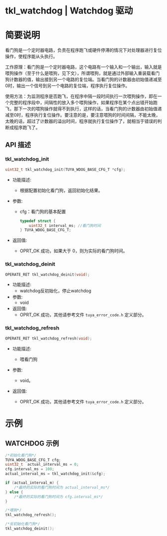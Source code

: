 # tkl_watchdog | Watchdog 驱动

# 简要说明

看门狗是一个定时器电路，负责在程序跑飞或硬件停滞的情况下对处理器进行复位操作，使程序能从头执行。

工作原理：看门狗是一个定时器电路，这个电路有一个输入和一个输出，输入就是喂狗操作（至于什么是喂狗，见下文），所谓喂狗，就是通过外部输入重装载看门狗计数器的值，输出接到另一个电路的复位端。当看门狗的计数器由初始值递减至0时，输出一个信号到另一个电路的复位端，程序执行复位操作。

使用方法：为监测程序是否跑飞，在程序中隔一段时间执行一次喂狗操作，即在一个完整的程序段中，间隔性的放入多个喂狗操作，如果程序在某个点出错开始跑飞，那下一次的喂狗操作就得不到执行，这样的话，当看门狗的计数器由初始值递减至0时，程序执行复位操作。要注意的是，要注意喂狗的时间间隔，不能太晚，太晚的话，超过了计数器的溢出时间，程序就执行复位操作了，就相当于错误的判断成程序跑飞了。

## API 描述

### tkl_watchdog_init

```c
uint32_t tkl_watchdog_init(TUYA_WDOG_BASE_CFG_T *cfg);
```

- 功能描述:

  - 根据配置初始化看门狗，返回初始化结果。

- 参数:

  - cfg：看门狗的基本配置

    ```c
    typedef struct {
        uint32_t interval_ms; //看门狗时间
    } TUYA_WDOG_BASE_CFG_T;
    ```

- 返回值:

  - OPRT_OK 成功，如果大于 0，则为实际的看门狗时间。

### tkl_watchdog_deinit

```c
OPERATE_RET tkl_watchdog_deinit(void);
```

- 功能描述:
  - watchdog反初始化，停止watchdog
- 参数:
  - void
- 返回值:
  - OPRT_OK 成功，其他请参考文件 `tuya_error_code.h` 定义部分。

### tkl_watchdog_refresh

```c
OPERATE_RET tkl_watchdog_refresh(void);
```

- 功能描述:

  - 喂看门狗

- 参数:

  - void。

- 返回值:

  - OPRT_OK 成功，其他请参考文件 `tuya_error_code.h` 定义部分。

# 示例

## WATCHDOG 示例

```c
/*初始化看门狗*/
TUYA_WDOG_BASE_CFG_T cfg;
uint32_t  actual_interval_ms = 0;
cfg.interval_ms = 100;
actual_interval_ms = tkl_watchdog_init(&cfg);

if (actual_interval_m) {
	/*最终的实际的看门狗时间为 actual_interval_ms*/
} else {
  	/*最终的实际的看门狗时间为 cfg.interval_ms*/
}

/*喂狗*/
tkl_watchdog_refresh();

/*反初始化看门狗*/
tkl_watchdog_deinit();

```
